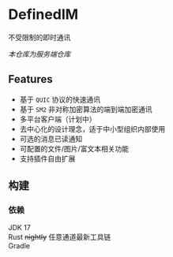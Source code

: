 # DefinedIM

不受限制的即时通讯

*本仓库为服务端仓库*

## Features
+ 基于 `QUIC` 协议的快速通讯
+ 基于 `SM2` 非对称加密算法的端到端加密通讯
+ 多平台客户端（计划中）
+ 去中心化的设计理念，适于中小型组织内部使用
+ 可选的消息已读通知
+ 可配置的文件/图片/富文本相关功能
+ 支持插件自由扩展


## 构建

### 依赖

JDK 17  
Rust ~~nightly~~ 任意通道最新工具链  
Gradle